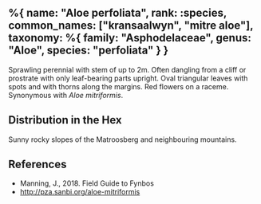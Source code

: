 %{
    name: "Aloe perfoliata",
    rank: :species,
    common_names: ["kransaalwyn", "mitre aloe"],
    taxonomy: %{
        family: "Asphodelaceae",
        genus: "Aloe",
        species: "perfoliata"
    }
}
---

Sprawling perennial with stem of up to 2m. Often dangling from a cliff or prostrate with only leaf-bearing parts upright.
Oval triangular leaves with spots and with thorns along the margins. Red flowers on a raceme. Synonymous with *Aloe mitriformis*.

<!-- read more -->

## Distribution in the Hex

Sunny rocky slopes of the Matroosberg and neighbouring mountains.

## References

* Manning, J., 2018. Field Guide to Fynbos
* http://pza.sanbi.org/aloe-mitriformis